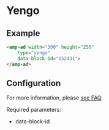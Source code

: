 <!---
Copyright 2017 The AMP HTML Authors. All Rights Reserved.

Licensed under the Apache License, Version 2.0 (the "License");
you may not use this file except in compliance with the License.
You may obtain a copy of the License at

      http://www.apache.org/licenses/LICENSE-2.0

Unless required by applicable law or agreed to in writing, software
distributed under the License is distributed on an "AS-IS" BASIS,
WITHOUT WARRANTIES OR CONDITIONS OF ANY KIND, either express or implied.
See the License for the specific language governing permissions and
limitations under the License.
-->

# Yengo

## Example

```html
<amp-ad width="300" height="250"
    type="yengo"
    data-block-id="152431">
</amp-ad>

```

## Configuration

For more information, please [see FAQ](http://www.yengo.com/text/faqs?publishers).

Required parameters:
- data-block-id

